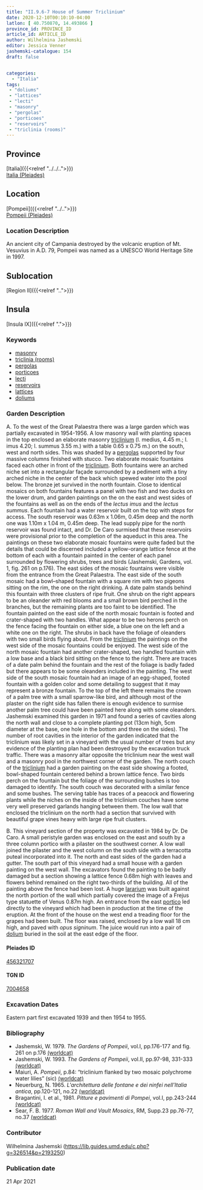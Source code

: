 ```yaml
---
title: "II.9.6-7 House of Summer Triclinium"
date: 2020-12-10T00:10:10-04:00
latlon: [ 40.750870, 14.493866 ]
province_id: PROVINCE_ID
article_id: ARTICLE_ID
author: Wilhelmina Jashemski
editor: Jessica Venner
jashemski-catalogue: 154
draft: false


categories:
  - "Italia"
tags:
 - "doliums"
 - "lattices"
 - "lecti"
 - "masonry"
 - "pergolas"
 - "porticoes"
 - "reservoirs"
 - "triclinia (rooms)"
---
```


## Province
[Italia]({{<relref "../../..">}}) \
[Italia (Pleiades)](https://pleiades.stoa.org/places/1052)

## Location
[Pompeii]({{<relref "../..">}}) \
[Pompeii (Pleiades)](https://pleiades.stoa.org/places/433032)


### Location Description
An ancient city of Campania destroyed by the volcanic eruption of Mt. Vesuvius in A.D. 79, Pompeii was named as a UNESCO World Heritage Site in 1997.

## Sublocation
[Region II]({{<relref "..">}})
## Insula
[Insula IX]({{<relref ".">}})

### Keywords
 - [masonry](http://vocab.getty.edu/page/aat/300015332)
 - [triclinia (rooms)](http://vocab.getty.edu/page/aat/300142552)
 - [pergolas](http://vocab.getty.edu/page/aat/300006783)
 - [porticoes](http://vocab.getty.edu/page/aat/300004145)
 - [lecti](http://vocab.getty.edu/page/aat/300139419)
 - [reservoirs](http://vocab.getty.edu/page/aat/300006191)
 - [lattices](http://vocab.getty.edu/page/aat/300163920)
 - [doliums](http://vocab.getty.edu/page/aat/300400601)


### Garden Description
A. To the west of the Great Palaestra there was a large garden which was partially excavated in 1954-1956. A low masonry wall with planting spaces in the top enclosed an elaborate masonry [triclinium](http://vocab.getty.edu/page/aat/300142552) (l. medius, 4.45 m.; l. imus 4.20; l. summus 3.55 m.) with a table 0.65 x 0.75 m.) on the south, west and north sides. This was shaded by a [pergolas](http://vocab.getty.edu/page/aat/300006783) supported by four massive columns finished with stucco. Two elaborate mosaic fountains faced each other in front of the [triclinium](http://vocab.getty.edu/page/aat/300142552). Both fountains were an arched niche set into a rectangular façade surrounded by a pediment with a tiny arched niche in the center of the back which spewed water into the pool below. The bronze jet survived in the north fountain. Close to identical mosaics on both fountains features a panel with two fish and two ducks on the lower drum, and garden paintings on the on the east and west sides of the fountains as well as on the ends of the *lectus imus* and the *lectus summus*. Each fountain had a water reservoir built on the top with steps for access. The south reservoir was 0.63m x 1.06m, 0.45m deep and the north one was 1.10m x 1.04 m, 0.45m deep. The lead supply pipe for the north reservoir was found intact, and Dr. De Caro surmised that these reservoirs were provisional prior to the completion of the aqueduct in this area. The paintings on these two elaborate mosaic fountains were quite faded but the details that could be discerned included a yellow-orange lattice fence at the bottom of each with a fountain painted in the center of each panel surrounded by flowering shrubs, trees and birds (Jashemski, Gardens, vol. 1, fig. 261 on p.176). The east sides of the mosaic fountains were visible from the entrance from the Great Palaestra. The east side of the south mosaic had a bowl–shaped fountain with a square rim with two pigeons sitting on the rim, the one on the right drinking. A date palm stands behind this fountain with three clusters of ripe fruit. One shrub on the right appears to be an oleander with red blooms and a small brown bird perched in the branches, but the remaining plants are too faint to be identified. The fountain painted on the east side of the north mosaic fountain is footed and crater-shaped with two handles. What appear to be two herons perch on the fence facing the fountain on either side, a blue one on the left and a white one on the right. The shrubs in back have the foliage of oleanders with two small birds flying about. From the [triclinium](http://vocab.getty.edu/page/aat/300142552) the paintings on the west side of the mosaic fountains could be enjoyed. The west side of the north mosaic fountain had another crater-shaped, two handled fountain with a low base and a black bird sitting on the fence to the right. There are traces of a date palm behind the fountain and the rest of the foliage is badly faded but there appears to be some oleanders included in the painting. The west side of the south mosaic fountain had an image of an egg-shaped, footed fountain with a golden color and some detailing to suggest that it may represent a bronze fountain. To the top of the left there remains the crown of a palm tree with a small sparrow-like bird, and although most of the plaster on the right side has fallen there is enough evidence to surmise another palm tree could have been painted here along with some oleanders.  
Jashemski examined this garden in 1971 and found a series of cavities along the north wall and close to a complete planting pot (13cm high, 5cm diameter at the base, one hole in the bottom and three on the sides). The number of root cavities in the interior of the garden indicated that the triclinium was likely set in a vineyard with the usual number of trees but any evidence of the planting plan had been destroyed by the excavation truck traffic. There was a masonry altar opposite the triclinium near the west wall and a masonry pool in the northwest corner of the garden. The north couch of the [triclinium](http://vocab.getty.edu/page/aat/300142552) had a garden painting on the east side showing a footed, bowl-shaped fountain centered behind a brown lattice fence. Two birds perch on the fountain but the foliage of the surrounding bushes is too damaged to identify. The south couch was decorated with a similar fence and some bushes. The serving table has traces of a peacock and flowering plants while the niches on the inside of the triclinium couches have some very well preserved garlands hanging between them. The low wall that enclosed the triclinium on the north had a section that survived with beautiful grape vines heavy with large ripe fruit clusters.

B. This vineyard section of the property was excavated in 1984 by Dr. De Caro. A small peristyle garden was enclosed on the east and south by a three column portico with a pilaster on the southwest corner. A low wall joined the pilaster and the west column on the south side with a terracotta puteal incorporated into it. The north and east sides of the garden had a gutter. The south part of this vineyard had a small house with a garden painting on the west wall. The excavators found the painting to be badly damaged but a section showing a lattice fence 0.68m high with leaves and flowers behind remained on the right two-thirds of the building. All of the painting above the fence had been lost. A huge [lararium](http://vocab.getty.edu/page/aat/300400600) was built against the north portion of the wall which partially covered the image of a Frejus type statuette of Venus 0.87m high. An entrance from the east [portico](http://vocab.getty.edu/page/aat/300004145) led directly to the vineyard which had been in production at the time of the eruption. At the front of the house on the west end a treading floor for the grapes had been built. The floor was raised, enclosed by a low wall 18 cm high, and paved with *opus signinum*. The juice would run into a pair of [dolium](http://vocab.getty.edu/page/aat/300400601) buried in the soil at the east edge of the floor.



<!--### Plans
{{< figure src="../../../images/fig._75,_plan_of_region_ii,_insula_ix.png" alt="Fig. 75, Plan of Region II, insula ix" title="Fig. 75, Plan of Region II, insula ix" >}}

### Images
{{< figure src="../../../images/fig._78,_ii.ix.6_12.8.71.png" alt="Fig. 78, 12.8.71 (Stanley Jashemski, Jashemski Archives, University of Maryland)" title="Fig. 78, 12.8.71 (Stanley Jashemski, Jashemski Archives, University of Maryland)" >}}
{{< figure src="../../../images/fig._79,_ii.ix.6_12.17.71.png" alt="Fig. 79, 12.17.71 (Stanley Jashemski, Jashemski Archives, University of Maryland)" title="Fig 79, 12.17.71 (Stanley Jashemski, Jashemski Archives, University of Maryland)" >}}
{{< figure src="../../../images/fig._80,_ii.ix.6_12.25.71.png" alt="Fig. 80, 12.25.71 (Stanley Jashemski, Jashemski Archives, University of Maryland)" title="Fig. 80, 12.25.71 (Stanley Jashemski, Jashemski Archives, University of Maryland)" >}}
-->

#### Pleiades ID
[456321707](https://pleiades.stoa.org/places/456321707)

#### TGN ID
[7004658](http://vocab.getty.edu/page/tgn/7004658)

###  Excavation Dates
Eastern part first excavated 1939 and then 1954 to 1955.

### Bibliography
* Jashemski, W. 1979. *The Gardens of Pompeii*, vol.I, pp.176-177 and fig. 261 on p.176 [(worldcat)](http://www.worldcat.org/oclc/884024123)
* Jashemski, W. 1993. *The Gardens of Pompeii*, vol.II, pp.97-98, 331-333 [(worldcat)](http://www.worldcat.org/oclc/921816405)
* Maiuri, A. *Pompeii*, p.84: “triclinium flanked by two mosaic polychrome water lilies” (sic) [(worldcat)](http://www.worldcat.org/oclc/470375462)
* Neuerburg, N. 1965. *L'architettura delle fontane e dei ninfei nell'Italia antica*, pp.120-121, no.22 [(worldcat)](http://www.worldcat.org/oclc/1153859)
* Bragantini, I. et al., 1981. *Pitture e pavimenti di Pompei*, vol.I, pp.243-244 [(worldcat)](http://www.worldcat.org/oclc/13334913)
* Sear, F. B. 1977. *Roman Wall and Vault Mosaics*, RM, Supp.23 pp.76-77, no.37 [(worldcat)](http://www.worldcat.org/oclc/1170409934)

### Contributor
Wilhelmina Jashemski (https://lib.guides.umd.edu/c.php?g=326514&p=2193250)

### Publication date

21 Apr 2021
